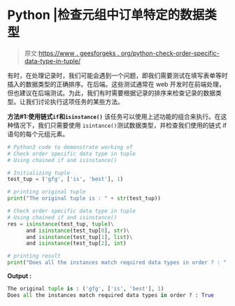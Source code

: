 # Python |检查元组中订单特定的数据类型

> 原文:[https://www . geesforgeks . org/python-check-order-specific-data-type-in-tuple/](https://www.geeksforgeeks.org/python-check-order-specific-data-type-in-tuple/)

有时，在处理记录时，我们可能会遇到一个问题，即我们需要测试在填写表单等时插入的数据类型的正确排序。在后端。这些测试通常在 web 开发时在前端处理，但也建议在后端测试。为此，我们有时需要根据记录的排序来检查记录的数据类型。让我们讨论执行这项任务的某些方法。

**方法#1:使用链式`if`和`isinstance()`**
该任务可以使用上述功能的组合来执行。在这种情况下，我们只需要使用 `isintance()`测试数据类型，并检查我们使用的链式 if 语句的每个元组元素。

```py
# Python3 code to demonstrate working of
# Check order specific data type in tuple
# Using chained if and isinstance()

# Initializing tuple
test_tup = ('gfg', ['is', 'best'], 1)

# printing original tuple
print("The original tuple is : " + str(test_tup))

# Check order specific data type in tuple
# Using chained if and isinstance()
res = isinstance(test_tup, tuple)\
      and isinstance(test_tup[0], str)\
      and isinstance(test_tup[1], list)\
      and isinstance(test_tup[2], int)

# printing result
print("Does all the instances match required data types in order ? : " + str(res))
```

**Output :**

```py
The original tuple is : ('gfg', ['is', 'best'], 1)
Does all the instances match required data types in order ? : True

```